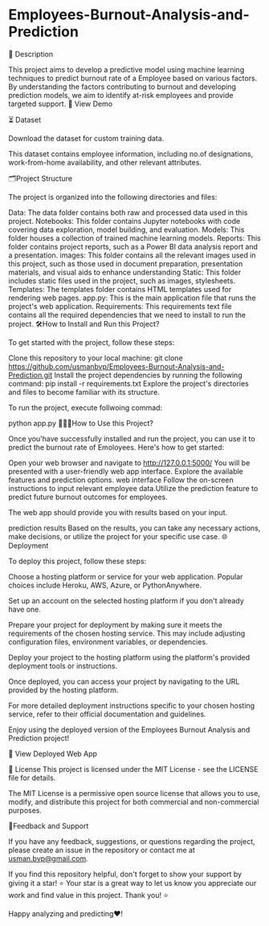 # Employees-Burnout-Analysis-and-Prediction

📝 Description

This project aims to develop a predictive model using machine learning techniques to predict burnout rate of a Employee based on various factors.
By understanding the factors contributing to burnout and developing prediction models, we aim to identify at-risk employees and provide targeted support.
🚀 View Demo

⏳ Dataset

Download the dataset for custom training data.

This dataset contains employee information, including no.of designations, work-from-home availability, and other relevant attributes.

🗂️Project Structure

The project is organized into the following directories and files:

Data: The data folder contains both raw and processed data used in this project.
Notebooks: This folder contains Jupyter notebooks with code covering data exploration, model building, and evaluation.
Models: This folder houses a collection of trained machine learning models.
Reports: This folder contains project reports, such as a Power BI data analysis report and a presentation.
images: This folder contains all the relevant images used in this project, such as those used in document preparation, presentation materials, and visual aids to enhance understanding
Static: This folder includes static files used in the project, such as images, stylesheets.
Templates: The templates folder contains HTML templates used for rendering web pages.
app.py: This is the main application file that runs the project's web application.
Requirements: This requirements text file contains all the required dependencies that we need to install to run the project.
🛠️How to Install and Run this Project?

To get started with the project, follow these steps:

Clone this repository to your local machine:
git clone https://github.com/usmanbvp/Employees-Burnout-Analysis-and-Prediction.git
Install the project dependencies by running the following command:
pip install -r requirements.txt
Explore the project's directories and files to become familiar with its structure.

To run the project, execute follwoing commad:

python app.py
👨🏻‍💻How to Use this Project?

Once you'have successfully installed and run the project, you can use it to predict the burnout rate of Emoloyees. Here's how to get started:

Open your web browser and navigate to
http://127.0.0.1:5000/
You will be presented with a user-friendly web app interface. Explore the available features and prediction options.
web interface
Follow the on-screen instructions to input relevant employee data.Utilize the prediction feature to predict future burnout outcomes for employees.

The web app should provide you with results based on your input.

prediction results
Based on the results, you can take any necessary actions, make decisions, or utilize the project for your specific use case.
🌐Deployment

To deploy this project, follow these steps:

Choose a hosting platform or service for your web application. Popular choices include Heroku, AWS, Azure, or PythonAnywhere.

Set up an account on the selected hosting platform if you don't already have one.

Prepare your project for deployment by making sure it meets the requirements of the chosen hosting service. This may include adjusting configuration files, environment variables, or dependencies.

Deploy your project to the hosting platform using the platform's provided deployment tools or instructions.

Once deployed, you can access your project by navigating to the URL provided by the hosting platform.

For more detailed deployment instructions specific to your chosen hosting service, refer to their official documentation and guidelines.

Enjoy using the deployed version of the Employees Burnout Analysis and Prediction project!

🚀 View Deployed Web App

📄 License
This project is licensed under the MIT License - see the LICENSE file for details.

The MIT License is a permissive open source license that allows you to use, modify, and distribute this project for both commercial and non-commercial purposes.

📝Feedback and Support

If you have any feedback, suggestions, or questions regarding the project, please create an issue in the repository or contact me at usman.bvp@gmail.com.

If you find this repository helpful, don't forget to show your support by giving it a star! ⭐
Your star is a great way to let us know you appreciate our work and find value in this project. Thank you! ⭐

Happy analyzing and predicting❤️!
